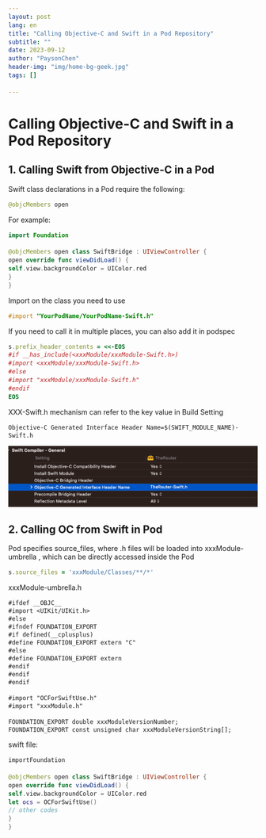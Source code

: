 ```yaml
---
layout: post
lang: en
title: "Calling Objective-C and Swift in a Pod Repository"
subtitle: ""
date: 2023-09-12
author: "PaysonChen"
header-img: "img/home-bg-geek.jpg"
tags: []

---
```


# Calling Objective-C and Swift in a Pod Repository

## 1. Calling Swift from Objective-C in a Pod

Swift class declarations in a Pod require the following:

```swift
@objcMembers open
```

For example:

```swift
import Foundation

@objcMembers open class SwiftBridge : UIViewController {
open override func viewDidLoad() {
self.view.backgroundColor = UIColor.red
}
}

```

Import on the class you need to use

```objective-c
#import "YourPodName/YourPodName-Swift.h"
```

If you need to call it in multiple places, you can also add it in podspec

```ruby
s.prefix_header_contents = <<-EOS
#if __has_include(<xxxModule/xxxModule-Swift.h>)
#import <xxxModule/xxxModule-Swift.h>
#else
#import "xxxModule/xxxModule-Swift.h"
#endif
EOS
```

XXX-Swift.h mechanism can refer to the key value in Build Setting

```
Objective-C Generated Interface Header Name=$(SWIFT_MODULE_NAME)-Swift.h
```

![1](/img/iosswiift/image1.png)

## 2. Calling OC from Swift in Pod

Pod specifies source_files, where .h files will be loaded into xxxModule-umbrella , which can be directly accessed inside the Pod

```ruby
s.source_files = 'xxxModule/Classes/**/*'
```

xxxModule-umbrella.h

```objc
#ifdef __OBJC__
#import <UIKit/UIKit.h>
#else
#ifndef FOUNDATION_EXPORT
#if defined(__cplusplus)
#define FOUNDATION_EXPORT extern "C"
#else
#define FOUNDATION_EXPORT extern
#endif
#endif
#endif

#import "OCForSwiftUse.h"
#import "xxxModule.h"

FOUNDATION_EXPORT double xxxModuleVersionNumber;
FOUNDATION_EXPORT const unsigned char xxxModuleVersionString[];

```

swift file:

```swift
importFoundation

@objcMembers open class SwiftBridge : UIViewController { 
open override func viewDidLoad() { 
self.view.backgroundColor = UIColor.red 
let ocs = OCForSwiftUse() 
// other codes 
}
}
```